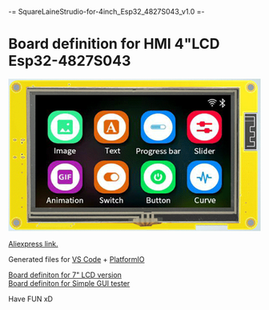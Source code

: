 -= SquareLaineStrudio-for-4inch_Esp32_4827S043_v1.0 =-

# Board definition for HMI 4"LCD Esp32-4827S043

![alt text](4inch_Esp32_4827S043.png)

[Aliexpress link.](https://pl.aliexpress.com/item/1005004952726089.html)

Generated files for [VS Code](https://code.visualstudio.com/) + [PlatformIO](https://platformio.org/)

[Board definiton for 7" LCD version](https://github.com/dkm1978/SquareLineStudio-for-7inch_Esp32_8048S070C_v1.0)<br />
[Board definiton for Simple GUI tester](https://github.com/dkm1978/SquareLinieStudio-simple-GUI-tester-for-x86)<br />

Have FUN xD
